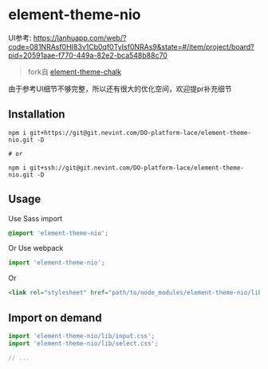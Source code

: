 # element-theme-nio

UI参考: https://lanhuapp.com/web/?code=081NRAsf0HI83v1Cb0qf0TyIsf0NRAs9&state=#/item/project/board?pid=20591aae-f770-449a-82e2-bca548b88c70

> fork自 [element-theme-chalk](https://github.com/ElementUI/theme-chalk)

由于参考UI细节不够完整，所以还有很大的优化空间，欢迎提pr补充细节

## Installation
```shell
npm i git+https://git@git.nevint.com/DO-platform-lace/element-theme-nio.git -D

# or

npm i git+ssh://git@git.nevint.com/DO-platform-lace/element-theme-nio.git -D
```

## Usage

Use Sass import
```css
@import 'element-theme-nio';
```

Or Use webpack
```javascript
import 'element-theme-nio';
```

Or
```html
<link rel="stylesheet" href="path/to/node_modules/element-theme-nio/lib/index.css">
```

##  Import on demand
```javascript
import 'element-theme-nio/lib/input.css';
import 'element-theme-nio/lib/select.css';

// ...
```
